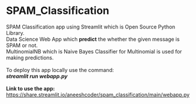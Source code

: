 # SPAM_Classification
SPAM Classification app using Streamlit which is Open Source Python Library.<br/>
Data Science Web App which **predict** the whether the given message is SPAM or not.<br/>
MultinomialNB which is Naive Bayes Classifier for Multinomial is used for making predictions.<br/><br/>
To deploy this app locally use the command:<br/>
***streamlit run webapp.py***
<br/><br/>
**Link to use the app:**<br/>
https://share.streamlit.io/aneeshcoder/spam_classification/main/webapp.py
